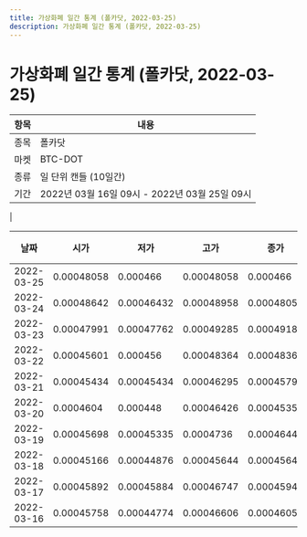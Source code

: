 ```yaml
---
title: 가상화폐 일간 통계 (폴카닷, 2022-03-25)
description: 가상화폐 일간 통계 (폴카닷, 2022-03-25)
---
```


가상화폐 일간 통계 (폴카닷, 2022-03-25)
===

|항목|내용|
|--|--|
|종목|폴카닷|
|마켓|BTC-DOT|
|종류|일 단위 캔들 (10일간)|
|기간|2022년 03월 16일 09시 - 2022년 03월 25일 09시
|

|날짜|시가|저가|고가|종가|비고|
|--|--|--|--|--|--|
|2022-03-25|0.00048058|0.000466|0.00048058|0.000466|    |
|2022-03-24|0.00048642|0.00046432|0.00048958|0.00048058|    |
|2022-03-23|0.00047991|0.00047762|0.00049285|0.00049182|    |
|2022-03-22|0.00045601|0.000456|0.00048364|0.00048364|    |
|2022-03-21|0.00045434|0.00045434|0.00046295|0.0004579|    |
|2022-03-20|0.0004604|0.000448|0.00046426|0.00045351|    |
|2022-03-19|0.00045698|0.00045335|0.0004736|0.00046446|    |
|2022-03-18|0.00045166|0.00044876|0.00045644|0.00045644|    |
|2022-03-17|0.00045892|0.00045884|0.00046747|0.00045942|    |
|2022-03-16|0.00045758|0.00044774|0.00046606|0.00046058|    |
